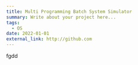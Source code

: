 ```yaml
---
title: Multi Programming Batch System Simulator
summary: Write about your project here...
tags:
  - OS
date: 2022-01-01
external_link: http://github.com
---
```

fgdd